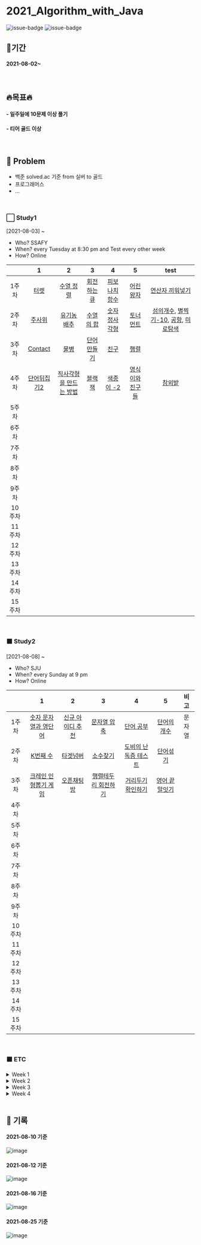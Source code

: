 # 2021_Algorithm_with_Java

![issue-badge](https://img.shields.io/badge/tools-Eclipse-blueviolet) ![issue-badge](https://img.shields.io/badge/Language-Java-green)
&nbsp;

## 🌈기간

#### 2021-08-02~

&nbsp;

## 🔥목표🔥

#### - 일주일에 10문제 이상 풀기
#### - 티어 골드 이상

&nbsp;

## 📗 Problem

- 백준 solved.ac 기준 from 실버 to 골드
- 프로그래머스
- ...

&nbsp;
### ⬜ Study1
[2021-08-03] ~
- Who? SSAFY
- When? every Tuesday at 8:30 pm and Test every other week
- How? Online

|        |                       1                        |                          2                          |                          3                          |                           4                           |                         5                         |                             test                             |
| :----: | :--------------------------------------------: | :-------------------------------------------------: | :-------------------------------------------------: | :---------------------------------------------------: | :-----------------------------------------------: | :----------------------------------------------------------: |
| 1주차  |  [터렛](https://www.acmicpc.net/problem/1002)  |  [수열 정렬](https://www.acmicpc.net/problem/1015)  | [회전하는 큐](https://www.acmicpc.net/problem/1021) | [피보나치 함수](https://www.acmicpc.net/problem/1003) | [어린 왕자](https://www.acmicpc.net/problem/1004) |   [연산자 끼워넣기](https://www.acmicpc.net/problem/14888)   |
| 2주차  | [주사위](https://www.acmicpc.net/problem/1041) | [유기농 배추](https://www.acmicpc.net/problem/1012) |  [수열의 합](https://www.acmicpc.net/problem/1024)  | [숫자 정사각형](https://www.acmicpc.net/problem/1051) | [토너먼트](https://www.acmicpc.net/problem/1057)  | [섬의개수](https://www.acmicpc.net/problem/4963), [별찍기-10](https://www.acmicpc.net/problem/2447), [공항](https://www.acmicpc.net/problem/10775), [미로탐색](https://www.acmicpc.net/problem/2178) |
| 3주차  | [Contact](https://www.acmicpc.net/problem/1013) |[물병](https://www.acmicpc.net/problem/1052) |[단어만들기](https://www.acmicpc.net/problem/1148) | [친구](https://www.acmicpc.net/problem/1058) | [행렬](https://www.acmicpc.net/problem/1080) |                                                              |
| 4주차  | [단어뒤집기2](https://www.acmicpc.net/problem/17413)|[직사각형을 만드는 방법](https://www.acmicpc.net/problem/8320)|[블랙잭](https://www.acmicpc.net/problem/2798)|[색종이 -2](https://www.acmicpc.net/problem/2567) | [영식이와 친구들](https://www.acmicpc.net/problem/1592)| [참외밭](https://www.acmicpc.net/problem/2477) |
| 5주차  |                                                |                                                     |                                                     |                                                       |                                                   |                                                              |
| 6주차  |                                                |                                                     |                                                     |                                                       |                                                   |                                                              |
| 7주차  |                                                |                                                     |                                                     |                                                       |                                                   |                                                              |
| 8주차  |                                                |                                                     |                                                     |                                                       |                                                   |                                                              |
| 9주차  |                                                |                                                     |                                                     |                                                       |                                                   |                                                              |
| 10주차 |                                                |                                                     |                                                     |                                                       |                                                   |                                                              |
| 11주차 |                                                |                                                     |                                                     |                                                       |                                                   |                                                              |
| 12주차 |                                                |                                                     |                                                     |                                                       |                                                   |                                                              |
| 13주차 |                                                |                                                     |                                                     |                                                       |                                                   |                                                              |
| 14주차 |                                                |                                                     |                                                     |                                                       |                                                   |                                                              |
| 15주차 |                                                |                                                     |                                                     |                                                       |                                                   |                                                              |



&nbsp;
### ⬛ Study2
[2021-08-08] ~
- Who? SJU
- When? every Sunday at 9 pm
- How? Online


|        |                      1                       |                         2                         |                          3                          |                           4                           |                         5                         |                           비고                           |
| :----: | :------------------------------------------: | :-----------------------------------------------: | :-------------------------------------------------: | :---------------------------------------------------: | :-----------------------------------------------: | :------------------------------------------------------: |
| 1주차  | [숫자 문자열과 영단어](https://programmers.co.kr/learn/courses/30/lessons/81301) | [신규 아이디 추천](https://programmers.co.kr/learn/courses/30/lessons/72410) | [문자열 압축](https://programmers.co.kr/learn/courses/30/lessons/60057) | [단어 공부](https://www.acmicpc.net/problem/1157) | [단어의 개수](https://www.acmicpc.net/problem/1152) | 문자열 |
| 2주차  | [K번째 수](https://programmers.co.kr/learn/courses/30/lessons/42748)  | [타겟넘버](https://programmers.co.kr/learn/courses/30/lessons/43165) |  [소수찾기](https://programmers.co.kr/learn/courses/30/lessons/42839)  | [도비의 난독증 테스트](https://www.acmicpc.net/problem/2204)| [단어섞기](https://www.acmicpc.net/problem/9177) |                                                          |
| 3주차  | [크레인 인형뽑기 게임](https://programmers.co.kr/learn/courses/30/lessons/64061)|[오픈채팅방](https://programmers.co.kr/learn/courses/30/lessons/42888)|[행렬테두리 회전하기](https://programmers.co.kr/learn/courses/30/lessons/77485)|[거리두기 확인하기](https://programmers.co.kr/learn/courses/30/lessons/81302)|[영어 끝말잇기](https://programmers.co.kr/learn/courses/30/lessons/12981)|                                                          |
| 4주차  |                                              |                                                   |                                                     |                                                       |                                                   |                                                          |
| 5주차  |                                              |                                                   |                                                     |                                                       |                                                   |                                                          |
| 6주차  |                                              |                                                   |                                                     |                                                       |                                                   |                                                          |
| 7주차  |                                              |                                                   |                                                     |                                                       |                                                   |                                                          |
| 8주차  |                                              |                                                   |                                                     |                                                       |                                                   |                                                          |
| 9주차  |                                              |                                                   |                                                     |                                                       |                                                   |                                                          |
| 10주차 |                                              |                                                   |                                                     |                                                       |                                                   |                                                          |
| 11주차 |                                              |                                                   |                                                     |                                                       |                                                   |                                                          |
| 12주차 |                                              |                                                   |                                                     |                                                       |                                                   |                                                          |
| 13주차 |                                              |                                                   |                                                     |                                                       |                                                   |                                                          |
| 14주차 |                                              |                                                   |                                                     |                                                       |                                                   |                                                          |
| 15주차 |                                              |                                                   |                                                     |                                                       |                                                   |                                                          |

&nbsp;
### ⬛ ETC
<details>
<summary>Week 1 </summary>
  
<div markdown="1">
  
- [SW Expert] 1289, 17478 [BOJ]1244
- [SW Expert] 1208, 1210, 1954 
- [SW Expert] 1873, 2805, 2001
- [SW Expert] 1218, 1225 [BOJ] 2493
- [SW Expert] 1861, 3499 [BOJ] 14888
</div>
</details>

<details>
<summary>Week 2</summary>
  
<div markdown="1">      
  
- [SW Expert] 1228, 5215, 9229
- [SW Expert] 1233 [BOJ] 1158, 253
- [BOJ] 16926, 17406, 16935
- [SW Expert] 6808 [BOJ] 3040, 2961
- [BOJ] 15686, 17135
</div>
</details>

<details>
<summary>Week 3</summary>
  
<div markdown="1">      
  
- 휴일
- [BOJ] 1074, 2839 [JUNGOL] 1828
- [SW Expert] 5644, 4012 [BOJ] 1992
- [BOJ]3109, 1987 [SW Expert] 1247
- [SW EXpert] 1223, 3234 [BOJ] 15683
</div>
</details>

<details>
<summary>Week 4</summary>
  
<div markdown="1">      
  
- [SW Expert] 1238 [BOJ] 1759
- [BOJ] 1753 [SW Expert]7465, 3289
- [BOJ] 16236, 10026 [SW Expert] 1251

</div>
</details>
&nbsp;

## 👩 기록
#### 2021-08-10 기준
![image](https://user-images.githubusercontent.com/46207314/128809615-f5fd7352-6e29-4f9c-8c0d-2d9e905ce849.png)
#### 2021-08-12 기준
![image](https://user-images.githubusercontent.com/46207314/129075304-a006d4c6-3dd8-471f-90a8-3f02fff7ae42.png)
#### 2021-08-16 기준
![image](https://user-images.githubusercontent.com/46207314/129487784-d6ff77ee-a541-4596-b42c-740b92d4fea0.png)
#### 2021-08-25 기준
![image](https://user-images.githubusercontent.com/46207314/130708912-dda99692-ae65-4807-90ee-744464b6c2f6.png)

